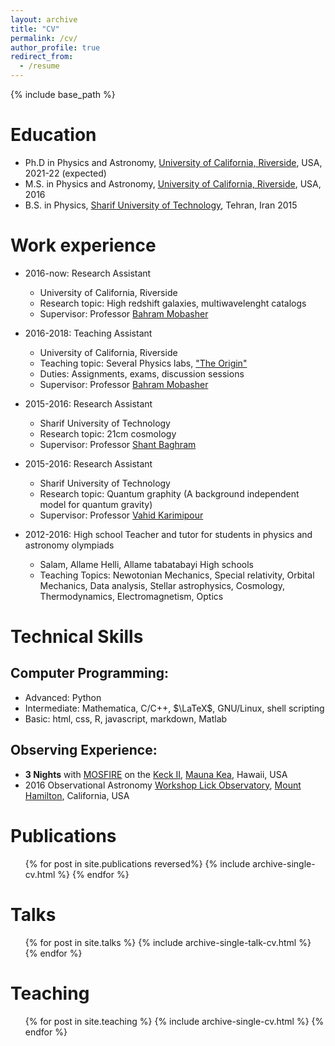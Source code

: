 ```yaml
---
layout: archive
title: "CV"
permalink: /cv/
author_profile: true
redirect_from:
  - /resume
---
```


{% include base_path %}

Education
======
* Ph.D in Physics and Astronomy, [University of California, Riverside](https://www.ucr.edu/), USA, 2021-22 (expected)
* M.S. in Physics and Astronomy, [University of California, Riverside](https://www.ucr.edu/), USA, 2016
* B.S. in Physics, [Sharif University of Technology](http://www.en.sharif.edu/), Tehran, Iran 2015

Work experience
======
* 2016-now: Research Assistant
  * University of California, Riverside
  * Research topic: High redshift galaxies, multiwavelenght catalogs
  * Supervisor: Professor [Bahram Mobasher](http://faculty.ucr.edu/~mobasher/)

* 2016-2018: Teaching Assistant
  * University of California, Riverside
  * Teaching topic: Several Physics labs, ["The Origin"](https://titles.cognella.com/origins-9781626614819)
  * Duties: Assignments, exams, discussion sessions
  * Supervisor: Professor [Bahram Mobasher](http://faculty.ucr.edu/~mobasher/)

* 2015-2016: Research Assistant
  * Sharif University of Technology
  * Research topic: 21cm cosmology
  * Supervisor: Professor [Shant Baghram](http://sharif.edu/~baghram/)

* 2015-2016: Research Assistant
  * Sharif University of Technology
  * Research topic: Quantum graphity (A background independent model for quantum gravity)
  * Supervisor: Professor [Vahid Karimipour](http://physics.sharif.edu/~vahid/)


* 2012-2016: High school Teacher and tutor for students in physics and astronomy olympiads
  * Salam, Allame Helli, Allame tabatabayi High schools
  * Teaching Topics: Newotonian Mechanics, Special relativity, Orbital Mechanics, Data analysis, Stellar astrophysics, Cosmology, Thermodynamics, Electromagnetism, Optics  

Technical Skills
======

## Computer Programming:


* Advanced: Python
  <!-- * Packages: Numpy, Scipy, Matplotlib, Scikit-learn, Tensorflow, PyTorch -->
* Intermediate: Mathematica, C/C++, $\LaTeX$, GNU/Linux, shell scripting
* Basic: html, css, R, javascript, markdown, Matlab

## Observing Experience:

* **3 Nights** with [MOSFIRE](https://www2.keck.hawaii.edu/inst/mosfire/home.html) on the [Keck II](http://keckobservatory.org/index.php), [Mauna Kea](https://en.wikipedia.org/wiki/Mauna_Kea#Summit_observatories), Hawaii, USA
* 2016 Observational Astronomy [Workshop Lick Observatory](http://mthamilton.ucolick.org/EVENTS/2016/), [Mount Hamilton](https://en.wikipedia.org/wiki/Mount_Hamilton_(California)), California, USA

Publications
======
  <ul>{% for post in site.publications reversed%}
    {% include archive-single-cv.html %}
  {% endfor %}</ul>

Talks
======
  <ul>{% for post in site.talks %}
    {% include archive-single-talk-cv.html %}
  {% endfor %}</ul>

Teaching
======
  <ul>{% for post in site.teaching %}
    {% include archive-single-cv.html %}
  {% endfor %}</ul>
